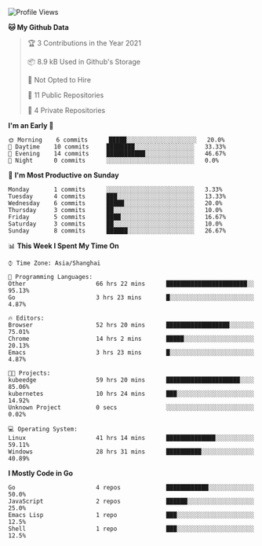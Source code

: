 <!--START_SECTION:waka-->
![Profile Views](http://img.shields.io/badge/Profile%20Views-9-blue)

**🐱 My Github Data** 

> 🏆 3 Contributions in the Year 2021
 > 
> 📦 8.9 kB Used in Github's Storage 
 > 
> 🚫 Not Opted to Hire
 > 
> 📜 11 Public Repositories 
 > 
> 🔑 4 Private Repositories  
 > 
**I'm an Early 🐤** 

```text
🌞 Morning    6 commits      █████░░░░░░░░░░░░░░░░░░░░   20.0% 
🌆 Daytime    10 commits     ████████░░░░░░░░░░░░░░░░░   33.33% 
🌃 Evening    14 commits     ███████████░░░░░░░░░░░░░░   46.67% 
🌙 Night      0 commits      ░░░░░░░░░░░░░░░░░░░░░░░░░   0.0%

```
📅 **I'm Most Productive on Sunday** 

```text
Monday       1 commits      ░░░░░░░░░░░░░░░░░░░░░░░░░   3.33% 
Tuesday      4 commits      ███░░░░░░░░░░░░░░░░░░░░░░   13.33% 
Wednesday    6 commits      █████░░░░░░░░░░░░░░░░░░░░   20.0% 
Thursday     3 commits      ██░░░░░░░░░░░░░░░░░░░░░░░   10.0% 
Friday       5 commits      ████░░░░░░░░░░░░░░░░░░░░░   16.67% 
Saturday     3 commits      ██░░░░░░░░░░░░░░░░░░░░░░░   10.0% 
Sunday       8 commits      ██████░░░░░░░░░░░░░░░░░░░   26.67%

```


📊 **This Week I Spent My Time On** 

```text
⌚︎ Time Zone: Asia/Shanghai

💬 Programming Languages: 
Other                    66 hrs 22 mins      ███████████████████████░░   95.13% 
Go                       3 hrs 23 mins       █░░░░░░░░░░░░░░░░░░░░░░░░   4.87%

🔥 Editors: 
Browser                  52 hrs 20 mins      ██████████████████░░░░░░░   75.01% 
Chrome                   14 hrs 2 mins       █████░░░░░░░░░░░░░░░░░░░░   20.13% 
Emacs                    3 hrs 23 mins       █░░░░░░░░░░░░░░░░░░░░░░░░   4.87%

🐱‍💻 Projects: 
kubeedge                 59 hrs 20 mins      █████████████████████░░░░   85.06% 
kubernetes               10 hrs 24 mins      ███░░░░░░░░░░░░░░░░░░░░░░   14.92% 
Unknown Project          0 secs              ░░░░░░░░░░░░░░░░░░░░░░░░░   0.02%

💻 Operating System: 
Linux                    41 hrs 14 mins      ██████████████░░░░░░░░░░░   59.11% 
Windows                  28 hrs 31 mins      ██████████░░░░░░░░░░░░░░░   40.89%

```

**I Mostly Code in Go** 

```text
Go                       4 repos             ████████████░░░░░░░░░░░░░   50.0% 
JavaScript               2 repos             ██████░░░░░░░░░░░░░░░░░░░   25.0% 
Emacs Lisp               1 repo              ███░░░░░░░░░░░░░░░░░░░░░░   12.5% 
Shell                    1 repo              ███░░░░░░░░░░░░░░░░░░░░░░   12.5%

```



<!--END_SECTION:waka-->
